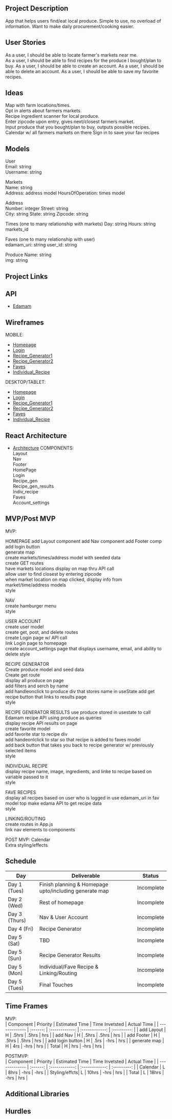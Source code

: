 ## Project Description
App that helps users find/eat local produce. Simple to use, no overload of information. Want to make daily procurement/cooking easier.

## User Stories
As a user, I should be able to locate farmer's markets near me.  
As a user, I should be able to find recipes for the produce I bought/plan to buy.
As a user, I should be able to create an account.
As a user, I should be able to delete an account.
As a user, I should be able to save my favorite recipes.

## Ideas
Map with farm locations/times.  
Opt in alerts about farmers markets.  
Recipe ingredient scanner for local produce.  
Enter zipcode upon entry, gives next/closest farmers market.  
Input produce that you bought/plan to buy, outputs possible recipes. 
Calendar w/ all farmers markets on there
Sign in to save your fav recipes

## Models
User   
Email: string  
Username: string  

Markets  
Name: string  
Address: address model
HoursOfOperation: times model

Address  
Number: integer
Street: string  
City: string
State: string
Zipcode: string

Times (one to many relationship with markets)
Day: string
Hours: string
markets_id

Faves (one to many relationship with user)    
edamam_uri: string
user_id: string

Produce
Name: string  
img: string


## Project Links

## API
- [Edamam](https://developer.edamam.com/) 

## Wireframes  
MOBILE:  
- [Homepage](https://res.cloudinary.com/dgbf3yxnd/image/upload/v1597159070/capstone/IMG_0408_yu8gfp.jpg)
- [Login](https://res.cloudinary.com/dgbf3yxnd/image/upload/v1597159050/capstone/IMG_0409_g7l1a5.jpg)
- [Recipe_Generator1](https://res.cloudinary.com/dgbf3yxnd/image/upload/v1597158841/capstone/IMG_0410_lochpv.jpg)  
- [Recipe_Generator2](https://res.cloudinary.com/dgbf3yxnd/image/upload/v1597159010/capstone/IMG_0411_jx0jzk.jpg)
- [Faves](https://res.cloudinary.com/dgbf3yxnd/image/upload/v1597158866/capstone/IMG_0413_s1qhhp.jpg)
- [Individual_Recipe](https://res.cloudinary.com/dgbf3yxnd/image/upload/v1597158947/capstone/IMG_0412_p1rded.jpg)


DESKTOP/TABLET:  
- [Homepage](https://res.cloudinary.com/dgbf3yxnd/image/upload/v1597158964/capstone/IMG_0414_kjvuom.jpg)
- [Login](https://res.cloudinary.com/dgbf3yxnd/image/upload/v1597158983/capstone/IMG_0415_ujrcdy.jpg)
- [Recipe_Generator1](https://res.cloudinary.com/dgbf3yxnd/image/upload/v1597158816/capstone/IMG_0416_gsbia4.jpg)
- [Recipe_Generator2](https://res.cloudinary.com/dgbf3yxnd/image/upload/v1597159031/capstone/IMG_0417_c9f2vs.jpg)
- [Faves](https://res.cloudinary.com/dgbf3yxnd/image/upload/v1597158895/capstone/IMG_0419_fvh88t.jpg)
- [Individual_Recipe](https://res.cloudinary.com/dgbf3yxnd/image/upload/v1597158918/capstone/IMG_0418_acioeh.jpg)

## React Architecture
- [Architecture](https://res.cloudinary.com/dgbf3yxnd/image/upload/v1597158719/capstone/IMG_0420_qte7ug.jpg)
COMPONENTS:  
Layout  
Nav  
Footer  
HomePage  
Login  
Recipe_gen  
Recipe_gen_results  
Indiv_recipe  
Faves  
Account_settings


## MVP/Post MVP

MVP:  

HOMEPAGE 
add Layout component 
add Nav component
add Footer comp
add login button  
generate map  
create markets/times/address model with seeded data  
create GET routes  
have markets locations display on map thru API call  
allow user to find closest by entering zipcode  
when market location on map clicked, display info from market/time/address models  
style  

NAV  
create hamburger menu  
style

USER ACCOUNT  
create user model  
create get, post, and delete routes  
create Login page w/ API call  
link Login page to homepage  
create account_settings page that displays username, email, and ability to delete
style  

RECIPE GENERATOR  
Create produce model and seed data  
Create get route  
display all produce on page  
add filters and serch by name  
add handleonclick to produce div that stores name in useState
add get recipe button that links to results page  
style  

RECIPE GENERATOR RESULTS
use produce stored in usestate to call Edamam recipe API using produce as queries  
display recipe API results on page  
create favorite model  
add favorite star to recipe div  
add handeonlclick to star so that recipe is added to faves model  
add back button that takes you back to recipe generator w/ previously selected items  
style  

INDIVIDUAL RECIPE  
display recipe name, image, ingredients, and linke to recipe based on variable passed to it  
style  

FAVE RECIPES  
display all recipes based on user who is logged in
use edamam_uri in fav model top make edama API to get recipe data  
style  

LINKING/ROUTING  
create routes in App.js  
link nav elements to components



POST MVP:
Calendar  
Extra styling/effects

## Schedule
|  Day | Deliverable | Status
|---|---| ---|
|Day 1 (Tues)| Finish planning & Homepage upto/including generate map | Incomplete
|Day 2 (Wed)| Rest of homepage | Incomplete
|Day 3 (Thurs)| Nav & User Account | Incomplete
|Day 4 (Fri) | Recipe Generator | Incomplete
|Day 5 (Sat) |  TBD | Incomplete
|Day 5 (Sun) | Recipe Generator Results | Incomplete
|Day 5 (Mon) | Individual/Fave Recipe & Linking/Routing | Incomplete
|Day 5 (Tues) | Final Touches | Incomplete

## Time Frames

MVP:  
| Component        | Priority | Estimated Time | Time Invetsted | Actual Time |
| -------------    | :------: | :------------: | :------------: | :---------: |
| add Layout          |    H     |       .5hrs     |      .5hrs      |    hrs      |
| add Nav          |    H     |       .5hrs     |       .5hrs      |    hrs      |
| add Footer          |    H     |       .5hrs     |       .5hrs      |    hrs      |
| add login button |    H     |      .5rs     |      -hrs      |    hrs      |
| generate map     |    H     |      4rs     |      -hrs      |    hrs      |
| Total            |    H     |      hrs       |      -hrs      |    hrs      |

POSTMVP:  
| Component     | Priority | Estimated Time | Time Invetsted | Actual Time |
| ------------- | :------: | :------------: | :------------: | :---------: |
| Calendar      |    L     |      8hrs      |      -hrs      |    -hrs     |
| Styling/effcts|    L     |     10hrs      |      -hrs      |    hrs      |
| Total         |    L     |     18hrs      |      -hrs      |    hrs      |

## Additional Libraries

## Hurdles